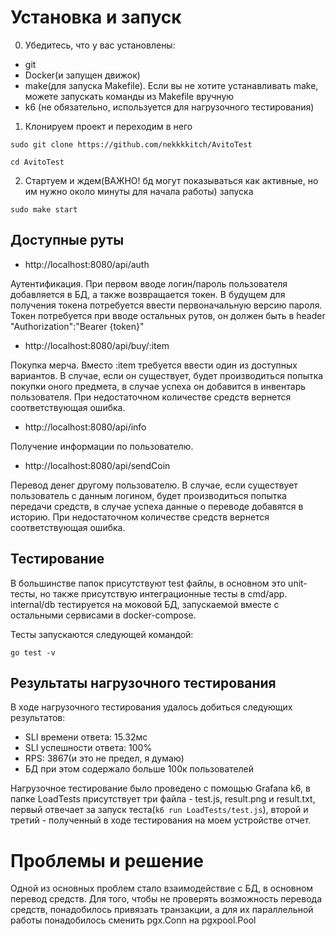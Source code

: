 # Установка и запуск
0. Убедитесь, что у вас установлены:
  - git
  - Docker(и запущен движок)
  - make(для запуска Makefile). Если вы не хотите устанавливать make, можете запускать команды из Makefile вручную
  - k6 (не обязательно, используется для нагрузочного тестирования)
1. Клонируем проект и переходим в него
```
sudo git clone https://github.com/nekkkkitch/AvitoTest
```
```
cd AvitoTest
```
2. Стартуем и ждем(ВАЖНО! бд могут показываться как активные, но им нужно около минуты для начала работы) запуска
```
sudo make start
```

## Доступные руты
- http://localhost:8080/api/auth

Аутентификация.
При первом вводе логин/пароль пользователя добавляется в БД, а также возвращается токен. В будущем для получения токена потребуется ввести первоначальную версию пароля.
Токен потребуется при вводе остальных рутов, он должен быть в header "Authorization":"Bearer {token}"

- http://localhost:8080/api/buy/:item

Покупка мерча.
Вместо :item требуется ввести один из доступных вариантов. В случае, если он существует, будет производиться попытка покупки оного предмета, в случае успеха он добавится в инвентарь пользователя.
При недостаточном количестве средств вернется соответствующая ошибка.

- http://localhost:8080/api/info

Получение информации по пользователю.

- http://localhost:8080/api/sendCoin

Перевод денег другому пользователю. В случае, если существует пользователь с данным логином, будет производиться попытка передачи средств, в случае успеха данные о переводе добавятся в историю. При недостаточном количестве средств вернется соответствующая ошибка.

## Тестирование
В большинстве папок присутствуют test файлы, в основном это unit-тесты, но также присутствую интеграционные тесты в cmd/app. 
internal/db тестируется на моковой БД, запускаемой вместе с остальными сервисами в docker-compose.

Тесты запускаются следующей командой:
```
go test -v
```

## Результаты нагрузочного тестирования
В ходе нагрузочного тестирования удалось добиться следующих результатов:
- SLI времени ответа: 15.32мс
- SLI успешности ответа: 100%
- RPS: 3867(и это не предел, я думаю)
- БД при этом содержало больше 100к пользователей

Нагрузочное тестирование было проведено с помощью Grafana k6, в папке LoadTests присутствует три файла - test.js, result.png и result.txt, первый отвечает за запуск теста(```k6 run LoadTests/test.js```), второй и третий - полученный в ходе тестирования на моем устройстве отчет.

# Проблемы и решение
Одной из основных проблем стало взаимодействие с БД, в основном перевод средств. Для того, чтобы не проверять возможность перевода средств, понадобилось привязать транзакции, а для их параллельной работы понадобилось сменить pgx.Conn на pgxpool.Pool
